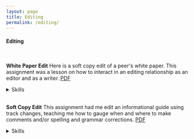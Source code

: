```yaml
---
layout: page
title: Editing
permalink: /editing/
---
```


#### Editing
 <br>

**White Paper Edit**
Here is a soft copy edit of a peer's white paper. This assignment was a lesson on how to interact in an editing relationship as an editor and as a writer.
[PDF][whitepaper]
<details>
<summary>Skills</summary>
<li>Comprehensive editing</li>
<li>Microsoft Word track changes</li>
<li>Communicating with clients</li>
<li>Organizing and committing to deadlines</li>
</details>
<br>


**Soft Copy Edit**
This assignment had me edit an informational guide using track changes, teaching me how to gauge when and where to make comments and/or spelling and grammar corrections.
[PDF][scedit]
<details>
<summary>Skills</summary>
<li>Comprehensive editing</li>
<li>Microsoft Word track changes</li>
</details>
<br>


[whitepaper]: /files/SMcNeelyWPEdit.pdf
[scedit]: /files/SMcNeelySoftCopyEdit.pdf
